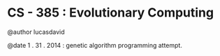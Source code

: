# CS - 385 : Evolutionary Computing

@author lucasdavid

@date 1 . 31 . 2014 : genetic algorithm programming attempt.